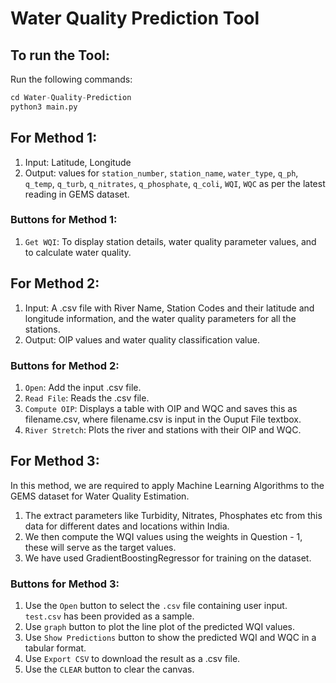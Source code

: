 # Water Quality Prediction Tool

## To run the Tool:

Run the following commands:
```python
cd Water-Quality-Prediction
python3 main.py
```

## For Method 1:

1. Input: Latitude, Longitude
2. Output: values for `station_number`, `station_name`, `water_type`, `q_ph`, `q_temp`, `q_turb`, `q_nitrates`, `q_phosphate`, `q_coli`, `WQI`, `WQC` as per the latest reading in GEMS dataset.

### Buttons for Method 1:

1. `Get WQI`: To display station details, water quality parameter values, and to calculate water quality.

## For Method 2:

1. Input: A .csv file with River Name, Station Codes and their latitude and longitude information, and the water quality parameters for all the stations.
2. Output: OIP values and water quality classification value. 

### Buttons for Method 2:

1. `Open`: Add the input .csv file.
2. `Read File`: Reads the .csv file.
3. `Compute OIP`: Displays a table with OIP and WQC and saves this as filename.csv, where filename.csv is input in the Ouput File textbox.
4. `River Stretch`: Plots the river and stations with their OIP and WQC.

## For Method 3:

In this method, we are required to apply Machine Learning Algorithms to the GEMS dataset for Water Quality Estimation.
1. The extract parameters like Turbidity, Nitrates, Phosphates etc from this data for different dates and locations within India.
2. We then compute the WQI values using the weights in Question - 1, these will serve as the target values.
3. We have used GradientBoostingRegressor for training on the dataset.

### Buttons for Method 3:

1. Use the `Open` button to select the `.csv` file containing user input. `test.csv` has been provided as a sample.
2. Use `graph` button to plot the line plot of the predicted WQI values.
3. Use `Show Predictions` button to show the predicted WQI and WQC in a tabular format.
4. Use `Export CSV` to download the result as a .csv file.
5. Use the `CLEAR` button to clear the canvas.

